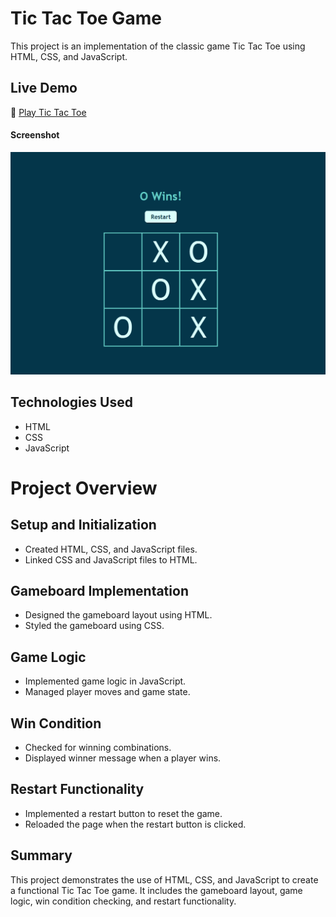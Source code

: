 # Tic Tac Toe Game

This project is an implementation of the classic game Tic Tac Toe using HTML, CSS, and JavaScript.

## Live Demo
🔗 [Play Tic Tac Toe](https://g-m-yan.github.io/tic-tac-toe/)

#### Screenshot
![Tic Tac Toe Screenshot](https://github.com/G-M-Yan/tic-tac-toe/blob/main/game-screenshot.png)

## Technologies Used
- HTML
- CSS
- JavaScript

# Project Overview

## Setup and Initialization
- Created HTML, CSS, and JavaScript files.
- Linked CSS and JavaScript files to HTML.

## Gameboard Implementation
- Designed the gameboard layout using HTML.
- Styled the gameboard using CSS.

## Game Logic
- Implemented game logic in JavaScript.
- Managed player moves and game state.

## Win Condition
- Checked for winning combinations.
- Displayed winner message when a player wins.

## Restart Functionality
- Implemented a restart button to reset the game.
- Reloaded the page when the restart button is clicked.

## Summary
This project demonstrates the use of HTML, CSS, and JavaScript to create a functional Tic Tac Toe game. It includes the gameboard layout, game logic, win condition checking, and restart functionality.
